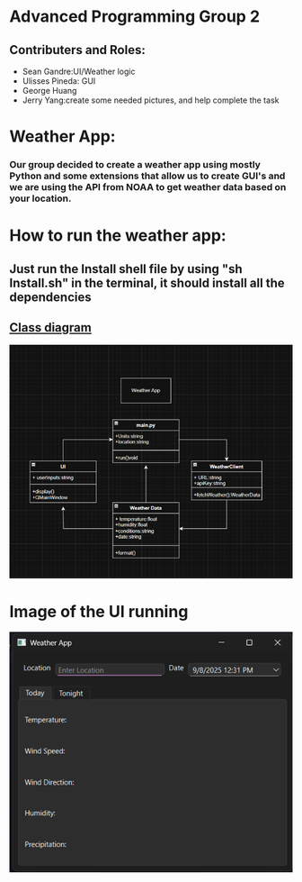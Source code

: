 # Advanced Programming Group 2
## Contributers and Roles:
* Sean Gandre:UI/Weather logic
* Ulisses Pineda: GUI
* George Huang
* Jerry Yang:create some needed pictures, and help complete the task
# Weather App:
### Our group decided to create a weather app using mostly Python and some extensions that allow us to create GUI's and we are using the API from NOAA to get weather data based on your location.
# How to run the weather app:
## Just run the Install shell file by using "sh Install.sh" in the terminal, it should install all the dependencies

## [Class diagram]()

![Running App](https://github.com/Rexboy909/ADV_Programming_G2/blob/main/Images/image.png)
# Image of the UI running
![Running App](https://github.com/Rexboy909/ADV_Programming_G2/blob/main/Images/basicRunningApp.png)
